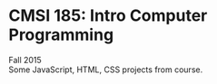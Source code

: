 # CMSI 185: Intro Computer Programming 
Fall 2015 </br>
Some JavaScript, HTML, CSS projects from course.